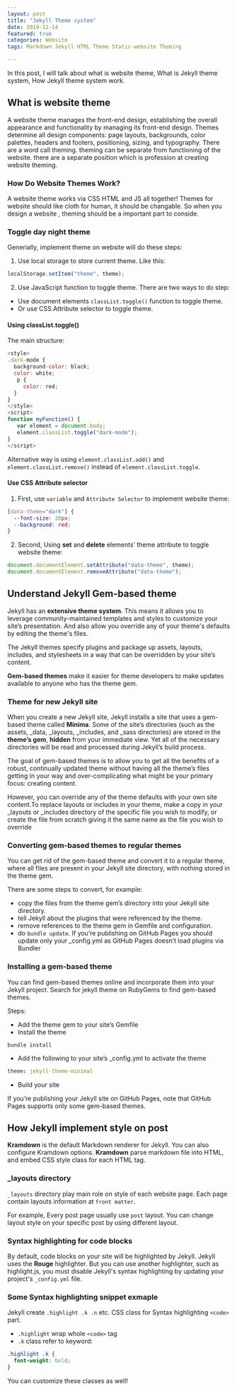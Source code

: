 ```yaml
---
layout: post
title: "Jekyll Theme system"
date: 2019-12-14
featured: true
categories: Website
tags: Markdown Jekyll HTML Theme Static-website Theming

---
```


In this post, I will talk about what is website theme, What is Jekyll theme system, How Jekyll theme system work.

## What is website theme

A website theme manages the front-end design, establishing the overall appearance and functionality by managing its front-end design. 
Themes determine all design components: page layouts, backgrounds, color palettes, headers and footers, positioning, sizing, and typography. 
There are a word call theming. theming can be separate from functioning of the website. there are a separate position which is profession at creating website theming.

### How Do Website Themes Work?
A website theme works via CSS HTML and JS all together! Themes for website should like cloth for human, it should be changable. So when you design a website , theming should be a important part to conside.

### Toggle day night theme

Generially, implement theme on website will do these steps:

1. Use local storage to store current theme. 
Like this:
``` javascript
localStorage.setItem("theme", theme);
```

2. Use JavaScript function to toggle theme.
There are two ways to do step:
- Use document elements `classList.toggle()` function to toggle theme.
- Or use CSS Attribute selector to toggle theme.

#### Using classList.toggle()

The main structure:
```javascript
<style>
.dark-mode {
  background-color: black;
  color: white;
   p {
     color: red;
  }
}
</style>
<script>
function myFunction() {
   var element = document.body;
   element.classList.toggle("dark-mode");
}
</script>
```
Alternative way is using `element.classList.add()` and `element.classList.remove()` instead of `element.classList.toggle`. 

#### Use CSS Attribute selector

1. First, use `variable` and `Attribute Selector` to implement website theme:

```css
[data-theme="dark"] {
  --font-size: 20px;
  --background: red;
}
```

2. Second, Using **set** and **delete** elements’ theme attribute to toggle website theme: 

```javascript
document.documentElement.setAttribute("data-theme", theme); 
document.documentElement.removeAttribute("data-theme");
```

## Understand Jekyll Gem-based theme

Jekyll has an **extensive theme system**. This means it allows you to leverage community-maintained templates and styles to customize your site’s presentation. And also allow you override any of your theme's defaults by editing the theme's files. 

The Jekyll themes specify plugins and package up assets, layouts, includes, and stylesheets in a way that can be overridden by your site’s content. 

**Gem-based themes** make it easier for theme developers to make updates available to anyone who has the theme gem. 

### Theme for new Jekyll site
When you create a new Jekyll site, Jekyll installs a site that uses a gem-based theme called **Minima**.
Some of the site’s directories (such as the assets, _data, _layouts, _includes, and _sass directories) are stored in the **theme’s gem**, **hidden** from your immediate view. Yet all of the necessary directories will be read and processed during Jekyll’s build process.

The goal of gem-based themes is to allow you to get all the benefits of a robust, continually updated theme without having all the theme’s files getting in your way and over-complicating what might be your primary focus: creating content.

However, you can override any of the theme defaults with your own site content.To replace layouts or includes in your theme, make a copy in your _layouts or _includes directory of the specific file you wish to modify, or create the file from scratch giving it the same name as the file you wish to override

### Converting gem-based themes to regular themes

You can get rid of the gem-based theme and convert it to a regular theme, where all files are present in your Jekyll site directory, with nothing stored in the theme gem.

There are some steps to convert, for example:
- copy the files from the theme gem’s directory into your Jekyll site directory. 
- tell Jekyll about the plugins that were referenced by the theme.
- remove references to the theme gem in Gemfile and configuration. 
- do `bundle update`. If you’re publishing on GitHub Pages you should update only your _config.yml as GitHub Pages doesn’t load plugins via Bundler

### Installing a gem-based theme

You can find gem-based themes online and incorporate them into your Jekyll project. Search for jekyll theme on RubyGems to find gem-based themes.

Steps:
- Add the theme gem to your site’s Gemfile
- Install the theme
```terminal
bundle install
```
- Add the following to your site’s _config.yml to activate the theme
```yml
theme: jekyll-theme-minimal
```
- Build your site

If you’re publishing your Jekyll site on GitHub Pages, note that GitHub Pages supports only some gem-based themes.

## How Jekyll implement style on post

**Kramdown** is the default Markdown renderer for Jekyll. You can also configure Kramdown options.
**Kramdown** parse markdown file into HTML, and embed CSS style class for each HTML tag. 

### **_layouts** directory 

`_layouts` directory play main role on style of each website page.
Each page contain layouts information at `front matter`. 

For example, Every post page usually use `post` layout. You can change layout style on your specific post by using different layout.

### Syntax highlighting for code blocks

By default, code blocks on your site will be highlighted by Jekyll. Jekyll uses the **Rouge** highlighter.
But you can use another highlighter, such as highlight.js, you must disable Jekyll's syntax highlighting by updating your project's `_config.yml` file.

### Some Syntax highlighting snippet exmaple
Jekyll create `.highlight .k .n` etc. CSS class for Syntax highlighting `<code>` part. 
- `.highlight` wrap whole `<code>` tag
- `.k` class refer to keyword:
```css
.highlight .k {
  font-weight: bold;
}
```

You can customize these classes as well!








